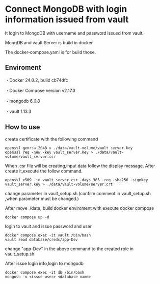 # Connect MongoDB with login information issued from vault

It login to MongoDB with username and password issued from vault.

MongDB and vault Server is build in docker.

The docker-compose.yaml is for build those.

## Enviroment

・Docker 24.0.2, build cb74dfc 

・Docker Compose version v2.17.3

・mongodb 6.0.8

・vault 1.13.3

## How to use

create certificate with the following command
```
openssl genrsa 2048 > ./data/vault-volume/vault_server.key
openssl req -new -key vault_server.key > ./data/vault-volume/vault_server.csr
```
When .csr file will be creating,input data follow the display message.
After create it,execute the follow command.
```
openssl x509 -in vault_server.csr -days 365 -req -sha256 -signkey vault_server.key > ./data/vault-volume/server.crt
```
change parameter in vault_setup.sh 
(confilm comment in vault_setup.sh ,when parameter must be changed.)

After move ./data, build docker enviroment with execute docker compose 
```
docker compose up -d
```
login to vault and issue password and user 
```
docker compose exec -it vault /bin/bash
vault read database/creds/app-Dev
```
change "app-Dev" in the above command to the created role in vault_setup.sh 

After issue login info,login to mongodb
```
docker compose exec -it db /bin/bash
mongosh -u <issue user> <database name>
```


